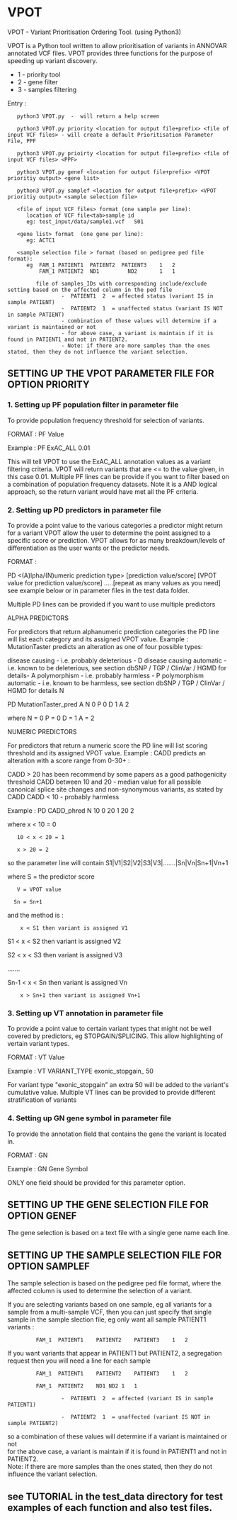 # VPOT
VPOT - Variant Prioritisation Ordering Tool. (using Python3)

VPOT is a Python tool written to allow prioritisation of variants in ANNOVAR annotated VCF files. VPOT provides three functions for the purpose of speeding up variant discovery.
* 1 - priority tool
* 2 - gene filter
* 3 - samples filtering
                                                                                                                                
 Entry :                                                                                                                               
 
       python3 VPOT.py  -  will return a help screen                                                                                 
       
       python3 VPOT.py priority <location for output file+prefix> <file of input VCF files> - will create a default Prioritisation Parameter File, PPF
       
       python3 VPOT.py prioirty <location for output file+prefix> <file of input VCF files> <PPF>
       
       python3 VPOT.py genef <location for output file+prefix> <VPOT prioritiy output> <gene list>
       
       python3 VPOT.py samplef <location for output file+prefix> <VPOT prioritiy output> <sample selection file>
                                                                                                                                                                                         
       <file of input VCF files> format (one sample per line):                                                                                                                    
          location of VCF file<tab>sample id                                                                                                                                      
          eg: test_input/data/sample1.vcf	S01                                                                                                                                    
                                                                                                                                                                                  
       <gene list> format  (one gene per line):                                                                                                                                   
          eg: ACTC1                                                                                                                                                               
                                                                                                                                                                                  
       <sample selection file > format (based on pedigree ped file format):                                                                                                       
          eg  FAM_1	PATIENT1  PATIENT2  PATIENT3	1	2
              FAM_1	PATIENT2  ND1	      ND2     	1	1
                                                                                                                           
             file of samples_IDs with corresponding include/exclude setting based on the affected column in the ped file                                                          
                     -  PATIENT1  2  = affected status (variant IS in sample PATIENT)                                                                                                                  
                     -  PATIENT2  1  = unaffected status (variant IS NOT in sample PATIENT)                                                                                                              
                     - combination of these values will determine if a variant is maintained or not                                                                               
                     - for above case, a variant is maintain if it is found in PATIENT1 and not in PATIENT2.                                                                             
                     - Note: if there are more samples than the ones stated, then they do not influence the variant selection.                                                
                                                                                                                                                                                  
## SETTING UP THE VPOT PARAMETER FILE FOR OPTION PRIORITY                                                                                                                                  

### 1. Setting up PF population filter in parameter file

 To provide population frequency threshold for selection of variants.

 FORMAT :    PF	<population frequency annotation name in VCF>	Value

 Example :   PF	ExAC_ALL	0.01

 This will tell VPOT to use the ExAC_ALL annotation values as a variant filtering criteria. VPOT will return variants that are <= to the value given, in this case 0.01.
 Multiple PF lines can be provide if you want to filter based on a combination of population frequency datasets. Note it is a AND logical approach, so the return variant would have
 met all the PF criteria. 

### 2. Setting up PD predictors in parameter file 

 To provide a point value to the various categories a predictor might return for a variant VPOT allow the user to determine the point assigned to a specific score or prediction.
 VPOT allows for as many breakdown/levels of differentiation as the user wants or the predictor needs.

 FORMAT :   
 
 PD	<predictor annotation name in VCF>	<(A)lpha/(N)umeric prediction type>	[prediction value/score]	[VPOT value for prediction value/score] .....[repeat as many values as you need] 
 see example below or in parameter files in the test data folder. 

 Multiple PD lines can be provided if you want to use multiple predictors 

 ALPHA PREDICTORS 

 For predictors that return alphanumeric prediction categories the PD line will list each category and its assigned VPOT value.
 Example :
 MutationTaster predicts an alteration as one of four possible types:

 disease causing - i.e. probably deleterious - D 
 disease causing automatic - i.e. known to be deleterious, see section dbSNP / TGP / ClinVar / HGMD for details- A
 polymorphism - i.e. probably harmless - P 
 polymorphism automatic - i.e. known to be harmless, see section dbSNP / TGP / ClinVar / HGMD for details N

 PD	MutationTaster_pred	A	N	0	P	0	D	1	A	2	
 
 where N = 0
       P = 0
       D = 1
       A = 2

 NUMERIC PREDICTORS 

 For predictors that return a numeric score the PD line will list scoring threshold and its assigned VPOT value.
 Example :
 CADD predicts an alteration with a score range from 0-30+ :

 CADD > 20 has been recommend by some papers as a good pathogenicity threshold
 CADD between 10 and 20 - median value for all possible canonical splice site changes and non-synonymous variants, as stated by CADD 
 CADD < 10 - probably harmless 

 Example :   PD	CADD_phred	N	10	0	20	1	20	2
 
 where x < 10 = 0
 
       10 < x < 20 = 1
       
       x > 20 = 2

 so the parameter line will contain
 S1|V1|S2|V2|S3|V3|.......|Sn|Vn|Sn+1|Vn+1
 
 where S = the predictor score
 
       V = VPOT value
       
      Sn = Sn+1
      
 and the method is :
 
        x < S1 then variant is assigned V1 
        
   S1 < x < S2 then variant is assigned V2 
   
   S2 < x < S3 then variant is assigned V3 
   
  ....... 
  
 Sn-1 < x < Sn then variant is assigned Vn 
 
        x > Sn+1 then variant is assigned Vn+1 

### 3. Setting up VT annotation in parameter file 

 To provide a point value to certain variant types that might not be well covered by predictors, eg STOPGAIN/SPLICING. 
 This allow highlighting of vertain variant types.

 FORMAT :    VT	<annotation field name in VCF that holds the >	<the variant type>	Value

 Example :   VT	VARIANT_TYPE	exonic_stopgain_	50

 For variant type "exonic_stopgain" an extra 50 will be added to the variant's cumulative value.
 Multiple VT lines can be provided to provide different stratification of variants 


### 4. Setting up GN gene symbol in parameter file 


 To provide the annotation field that contains the gene the variant is located in. 

 FORMAT :    GN	<annotation field name in VCF that holds the gene name> 

 Example :   GN	Gene Symbol

 ONLY one field should be provided for this parameter option.

## SETTING UP THE GENE SELECTION FILE FOR OPTION GENEF                                                                                                                                
                                            
 The gene selection is based on a text file with a single gene name each line.
                                                                         
## SETTING UP THE SAMPLE SELECTION FILE FOR OPTION SAMPLEF                                                                                                                                
                                            
 The sample selection is based on the pedigree ped file format, where the affected column is used to determine the selection of a variant.                                        
                                            
 If you are selecting variants based on one sample, eg all variants for a sample from a multi-sample VCF, then you can just specify that single sample in the 
 sample slection file, eg only want all sample PATIENT1 variants :
 
             FAM_1	PATIENT1	PATIENT2	PATIENT3	1	2       
                                            
 If you want variants that appear in PATIENT1 but PATIENT2, a segregation request then you will need a line for each sample 
 
             FAM_1	PATIENT1	PATIENT2	PATIENT3	1	2
             
             FAM_1	PATIENT2	ND1	ND2	1	1
             
                     -  PATIENT1  2  = affected (variant IS in sample PATIENT1)
                     
                     -  PATIENT2  1  = unaffected (variant IS NOT in sample PATIENT2)
                     
 so a combination of these values will determine if a variant is maintained or not                                                                              
 for the above case, a variant is maintain if it is found in PATIENT1 and not in PATIENT2.                                                                             
 Note: if there are more samples than the ones stated, then they do not influence the variant selection.                                                                          

## see TUTORIAL in the test_data directory for test examples of each function and also test files.
